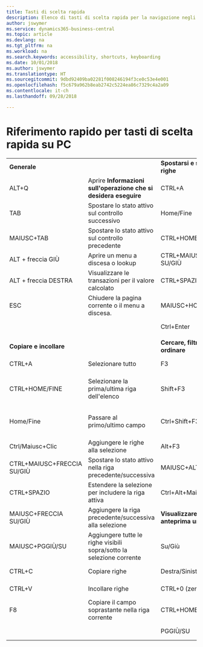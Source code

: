 ```yaml
---
title: Tasti di scelta rapida
description: Elenco di tasti di scelta rapida per la navigazione negli elenchi.
author: jswymer
ms.service: dynamics365-business-central
ms.topic: article
ms.devlang: na
ms.tgt_pltfrm: na
ms.workload: na
ms.search.keywords: accessibility, shortcuts, keyboarding
ms.date: 10/01/2018
ms.author: jswymer
ms.translationtype: HT
ms.sourcegitcommit: 9dbd92409ba02281f008246194f3ce0c53e4e001
ms.openlocfilehash: f5c679a962b8eab2742c5224ea86c7329c4a2a09
ms.contentlocale: it-ch
ms.lasthandoff: 09/28/2018

---
```


# <a name="pc-keyboard-shortcuts-quick-reference"></a>Riferimento rapido per tasti di scelta rapida su PC


|||||  
|----------------|-----------|----------------|-----------|    
|**Generale**||**Spostarsi e selezionare righe**||
|ALT+Q|Aprire **Informazioni sull'operazione che si desidera eseguire**|CTRL+A|Selezionare tutto|
|TAB|Spostare lo stato attivo sul controllo successivo|Home/Fine|Passare al primo/ultimo campo|
|MAIUSC+TAB|Spostare lo stato attivo sul controllo precedente|CTRL+HOME/FINE|Passare alla prima/ultima riga|   
|ALT + freccia GIÙ|Aprire un menu a discesa o lookup|CTRL+MAIUSC+FRECCIA SU/GIÙ|Spostarsi senza perdere la selezione|
|ALT + freccia DESTRA|Visualizzare le transazioni per il valore calcolato|CTRL+SPAZIO|Attivare/disattivare la selezione delle righe| 
|ESC|Chiudere la pagina corrente o il menu a discesa.|MAIUSC+HOME/FINE|Estendere la selezione fino alla prima/ultima riga| 
|||Ctrl+Enter|Spostare lo stato attivo fuori dall'elenco|
|||||
|**Copiare e incollare**||**Cercare, filtrare e ordinare**||
|CTRL+A|Selezionare tutto|F3|Attivare/disattivare la ricerca|
|CTRL+HOME/FINE|Selezionare la prima/ultima riga dell'elenco|Shift+F3|Attivare/disattivare il riquadro dei filtri; spostare lo stato attivo sui filtri del campo|
|Home/Fine|Passare al primo/ultimo campo|Ctrl+Shift+F3|Attivare/disattivare i filtri dei totali: spostare lo stato attivo sui filtri dei totali|
|Ctrl/Maiusc+Clic|Aggiungere le righe alla selezione |Alt+F3|Filtrare il valore della cella selezionata|
|CTRL+MAIUSC+FRECCIA SU/GIÙ|Spostare lo stato attivo nella riga precedente/successiva|MAIUSC+ALT+F3|Aggiungere un filtro sul campo selezionato|
|CTRL+SPAZIO|Estendere la selezione per includere la riga attiva|Ctrl+Alt+Maiusc+F3|Reimposta filtri|
|MAIUSC+FRECCIA SU/GIÙ|Aggiungere la riga precedente/successiva alla selezione|**Visualizzare in anteprima un report**||
|MAIUSC+PGGIÙ/SU|Aggiungere tutte le righe visibili sopra/sotto la selezione corrente|Su/Giù|Scorrere la pagina verso il basso e verso l'alto
|CTRL+C|Copiare righe|Destra/Sinistra|Scorrere a destra/sinistra |
|CTRL+V|Incollare righe|CTRL+0 (zero)|Adattare la pagina completa nella finestra |
|F8|Copiare il campo soprastante nella riga corrente|CTRL+HOME/FINE|Passare alla prima/ultima pagina|
|||PGGIÙ/SU|Passare alla pagina precedente/successiva|


